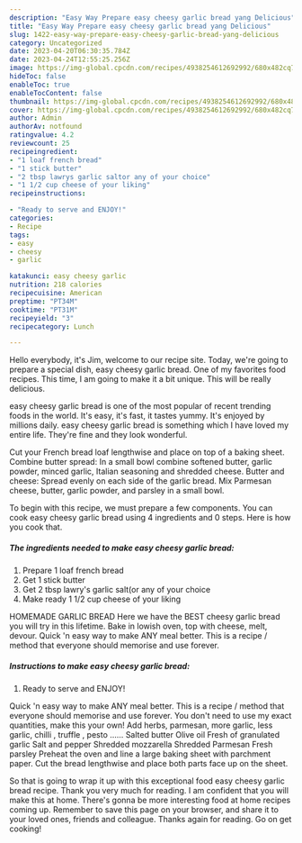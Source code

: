 ```yaml
---
description: "Easy Way Prepare easy cheesy garlic bread yang Delicious"
title: "Easy Way Prepare easy cheesy garlic bread yang Delicious"
slug: 1422-easy-way-prepare-easy-cheesy-garlic-bread-yang-delicious
category: Uncategorized
date: 2023-04-20T06:30:35.784Z
date: 2023-04-24T12:55:25.256Z
image: https://img-global.cpcdn.com/recipes/4938254612692992/680x482cq70/easy-cheesy-garlic-bread-recipe-main-photo.jpg
hideToc: false
enableToc: true
enableTocContent: false
thumbnail: https://img-global.cpcdn.com/recipes/4938254612692992/680x482cq70/easy-cheesy-garlic-bread-recipe-main-photo.jpg
cover: https://img-global.cpcdn.com/recipes/4938254612692992/680x482cq70/easy-cheesy-garlic-bread-recipe-main-photo.jpg
author: Admin
authorAv: notfound
ratingvalue: 4.2
reviewcount: 25
recipeingredient:
- "1 loaf french bread"
- "1 stick butter"
- "2 tbsp lawrys garlic saltor any of your choice"
- "1 1/2 cup cheese of your liking"
recipeinstructions:

- "Ready to serve and ENJOY!"
categories:
- Recipe
tags:
- easy
- cheesy
- garlic

katakunci: easy cheesy garlic 
nutrition: 218 calories
recipecuisine: American
preptime: "PT34M"
cooktime: "PT31M"
recipeyield: "3"
recipecategory: Lunch

---
```



Hello everybody, it's Jim, welcome to our recipe site. Today, we're going to prepare a special dish, easy cheesy garlic bread. One of my favorites food recipes. This time, I am going to make it a bit unique. This will be really delicious.

easy cheesy garlic bread is one of the most popular of recent trending foods in the world. It's easy, it's fast, it tastes yummy. It's enjoyed by millions daily. easy cheesy garlic bread is something which I have loved my entire life. They're fine and they look wonderful.

Cut your French bread loaf lengthwise and place on top of a baking sheet. Combine butter spread: In a small bowl combine softened butter, garlic powder, minced garlic, Italian seasoning and shredded cheese. Butter and cheese: Spread evenly on each side of the garlic bread. Mix Parmesan cheese, butter, garlic powder, and parsley in a small bowl.


To begin with this recipe, we must prepare a few components. You can cook easy cheesy garlic bread using 4 ingredients and 0 steps. Here is how you cook that.

<!--inarticleads1-->

##### The ingredients needed to make easy cheesy garlic bread:

1. Prepare 1 loaf french bread
1. Get 1 stick butter
1. Get 2 tbsp lawry&#39;s garlic salt(or any of your choice
1. Make ready 1 1/2 cup cheese of your liking


HOMEMADE GARLIC BREAD Here we have the BEST cheesy garlic bread you will try in this lifetime. Bake in lowish oven, top with cheese, melt, devour. Quick &#39;n easy way to make ANY meal better. This is a recipe / method that everyone should memorise and use forever. 

<!--inarticleads2-->

##### Instructions to make easy cheesy garlic bread:


1. Ready to serve and ENJOY!

Quick &#39;n easy way to make ANY meal better. This is a recipe / method that everyone should memorise and use forever. You don&#39;t need to use my exact quantities, make this your own! Add herbs, parmesan, more garlic, less garlic, chilli , truffle , pesto …… Salted butter Olive oil Fresh of granulated garlic Salt and pepper Shredded mozzarella Shredded Parmesan Fresh parsley Preheat the oven and line a large baking sheet with parchment paper. Cut the bread lengthwise and place both parts face up on the sheet. 

So that is going to wrap it up with this exceptional food easy cheesy garlic bread recipe. Thank you very much for reading. I am confident that you will make this at home. There's gonna be more interesting food at home recipes coming up. Remember to save this page on your browser, and share it to your loved ones, friends and colleague. Thanks again for reading. Go on get cooking!
